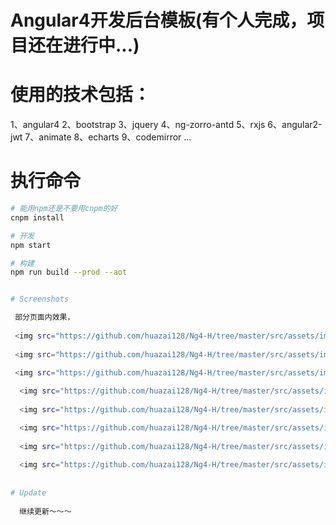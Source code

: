 # Angular4开发后台模板(有个人完成，项目还在进行中...)

# 使用的技术包括：
  1、angular4
  2、bootstrap
  3、jquery
  4、ng-zorro-antd
  5、rxjs
  6、angular2-jwt
  7、animate
  8、echarts
  9、codemirror
  ...

# 执行命令
```bash
# 能用npm还是不要用cnpm的好
cnpm install

# 开发
npm start

# 构建
npm run build --prod --aot


# Screenshots

 部分页面内效果，
  
 <img src="https://github.com/huazai128/Ng4-H/tree/master/src/assets/img/index03.png">
  
 <img src="https://github.com/huazai128/Ng4-H/tree/master/src/assets/img/index04.png">
 
 <img src="https://github.com/huazai128/Ng4-H/tree/master/src/assets/img/index05.png">

  <img src="https://github.com/huazai128/Ng4-H/tree/master/src/assets/img/index01.png">
 
  <img src="https://github.com/huazai128/Ng4-H/tree/master/src/assets/img/index02.png">

  <img src="https://github.com/huazai128/Ng4-H/tree/master/src/assets/img/index06.png">
  
  <img src="https://github.com/huazai128/Ng4-H/tree/master/src/assets/img/index07.png">
  
  <img src="https://github.com/huazai128/Ng4-H/tree/master/src/assets/img/index08.png">
  
 
# Update
  
  继续更新～～～
  
 
 
